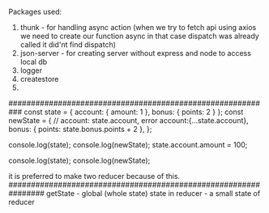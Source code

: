 Packages used:  
1. thunk -  for handling async action (when we try to fetch api using axios we need to create our function
async in that case dispatch was already called it did'nt find dispatch)
2. json-server  -  for creating server without express and node to access local db
3. logger
4. createstore
5. 

########################################################### 
const state = { account: { amount: 1 }, bonus: { points: 2 } };
const newState = {
//   account: state.account,  error
    account:{...state.account},
  bonus: { points: state.bonus.points + 2 },
};

console.log(state);
console.log(newState);
state.account.amount = 100;

console.log(state);
console.log(newState);

it is preferred to make two reducer because of this.
################################################################
getState -  global (whole state)
state in reducer -  a small state of reducer